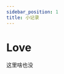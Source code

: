 ```yaml
---
sidebar_position: 1
title: 小记录
---
```


# Love


这里啥也没

<!--
💔记：2023-11-19

我和这个陪伴了大学快三年，一起走过993天的女孩分开了。

记：2024-1-1

太炸裂了，分手一个月居然谈新的了，内容相当震撼，老铁直呼666。喂狗了
-->